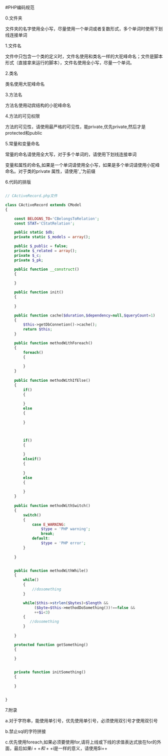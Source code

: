 #PHP编码规范

0.文件夹

文件夹的名字使用全小写，尽量使用一个单词或者复数形式，多个单词时使用下划线连接单词

1.文件名

文件中只包含一个类的定义时，文件名使用和类名一样的大驼峰命名；文件是脚本形式（直接拿来运行的脚本），文件名使用全小写，尽量一个单词。

2.类名

类名使用大驼峰命名

3.方法名

方法名使用动宾结构的小驼峰命名

4.方法的可见权限

方法的可见性，请使用最严格的可见性，能private,优先private,然后才是protected和public

5.常量和变量命名

常量的命名请使用全大写，对于多个单词的，请使用下划线连接单词

变量和属性的命名,如果是一个单词请使用全小写，如果是多个单词请使用小驼峰命名。对于类的private 属性，请使用'_'为前缀

6.代码的排版

``` php

// CActiveRecord.php文件

class CActiveRecord extends CModel
{

    const BELOGNS_TO='CBelongsToRelation';
    const STAT='CStatRelation';

    public static $db;
    private static $_models = array();

    public $_public = false;
    private $_related = array();
    private $_c;
    private $_pk;

    public function __construct()
    {
    
    }

    public function init()
    {
    
    }

    public function cache($duration,$dependency=null,$queryCount=1)
    {
        $this->getDbConnetion()->cache();
        return $this;
    }

    public function methodWithForeach()
    {
        foreach()
        {
        
        }
    }
    
    public function methodWithIfElse()
    {
        if()
        {
        
        }
        else
        {
        
        }



        if()
        {
        
        }
        elseif()
        {
        
        }
        else
        {
        
        }
    }
        
    public function methodWithSwitch()
    {
        switch()
        {
            case E_WARNING:
                $type = 'PHP warning';
                break;
            default:
                $type = 'PHP error';
        }
    
    }


    public function methodWithWhile()
    {
        while()
        {
            //dosomething
        }

        while($this->strlen($bytes)<$length &&
             ($byte=$this->methodDoSomething())!==false &&
             ++$i<3)
        {
           //dosomething 
        } 
    
    }

    protected function getSomething()
    {
    
    }


    private function initSomething()
    {
    
    }


}


```

7.附录

a.对于字符串，能使用单引号，优先使用单引号，必须使用双引号才使用双引号

b.禁止sql的字符拼接

c.优先使用foreach,如果必须要使用for,请将上线或下线的求值表达式放在for的外面，最后如果$i++和++$i是一样的意义，请使用$i++


